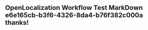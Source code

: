 <properties
ms.topic="hero-topic"
ms.test1="hero-topic"
ms.test2="test"/>

## OpenLocalization Workflow Test MarkDown e6e165cb-b3f6-4326-8da4-b76f382c000a thanks!
